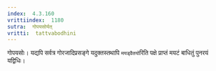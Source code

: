 ```yaml
---
index:  4.3.160
vrittiindex:  1180
sutra:  गोपयसोर्यत्
vritti:  tattvabodhini 
---
```


गोपयसोः। यद्यपि सर्वत्र गोरजादिप्रसङ्गे यदुक्तस्तथापि `मयड्वैतयो`रिति पक्षे प्राप्तं मयटं बाधितुं पुनरयं यद्विधिः।

